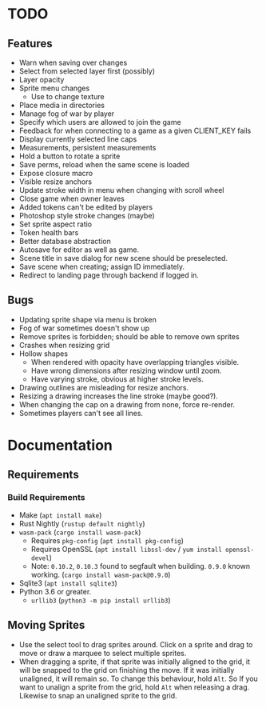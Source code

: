 # TODO

## Features
* Warn when saving over changes
* Select from selected layer first (possibly)
* Layer opacity
* Sprite menu changes
    * Use to change texture
* Place media in directories
* Manage fog of war by player
* Specify which users are allowed to join the game
* Feedback for when connecting to a game as a given CLIENT_KEY fails
* Display currently selected line caps
* Measurements, persistent measurements
* Hold a button to rotate a sprite
* Save perms, reload when the same scene is loaded
* Expose closure macro
* Visible resize anchors
* Update stroke width in menu when changing with scroll wheel
* Close game when owner leaves
* Added tokens can't be edited by players
* Photoshop style stroke changes (maybe)
* Set sprite aspect ratio
* Token health bars
* Better database abstraction
* Autosave for editor as well as game.
* Scene title in save dialog for new scene should be preselected.
* Save scene when creating; assign ID immediately.
* Redirect to landing page through backend if logged in.

## Bugs
* Updating sprite shape via menu is broken
* Fog of war sometimes doesn't show up
* Remove sprites is forbidden; should be able to remove own sprites
* Crashes when resizing grid
* Hollow shapes
    * When rendered with opacity have overlapping triangles visible.
    * Have wrong dimensions after resizing window until zoom.
    * Have varying stroke, obvious at higher stroke levels.
* Drawing outlines are misleading for resize anchors.
* Resizing a drawing increases the line stroke (maybe good?).
* When changing the cap on a drawing from none, force re-render.
* Sometimes players can't see all lines.

# Documentation

## Requirements

### Build Requirements

* Make (`apt install make`)
* Rust Nightly (`rustup default nightly`)
* `wasm-pack` (`cargo install wasm-pack`)
    * Requires `pkg-config` (`apt install pkg-config`)
    * Requires OpenSSL (`apt install libssl-dev` / `yum install openssl-devel`)
    * Note: `0.10.2`, `0.10.3` found to segfault when building. `0.9.0` known
        working. (`cargo install wasm-pack@0.9.0`)
* Sqlite3 (`apt install sqlite3`)
* Python 3.6 or greater.
    * `urllib3` (`python3 -m pip install urllib3`)

## Moving Sprites

* Use the select tool to drag sprites around. Click on a sprite and drag to
    move or draw a marquee to select multiple sprites.
* When dragging a sprite, if that sprite was initially aligned to the grid, it
    will be snapped to the grid on finishing the move. If it was initially
    unaligned, it will remain so. To change this behaviour, hold `Alt`. So If
    you want to unalign a sprite from the grid, hold `Alt` when releasing a
    drag. Likewise to snap an unaligned sprite to the grid. 
